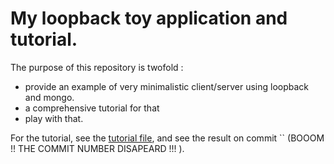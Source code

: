 # My loopback toy application and tutorial.


The purpose of this repository is twofold :

- provide an example of very minimalistic client/server using loopback and mongo.
- a comprehensive tutorial for that 
- play with that.

For the tutorial, see the [tutorial file](TUTORIAL.md), and see the result on commit `` (BOOOM !! THE COMMIT NUMBER DISAPEARD !!!
).
